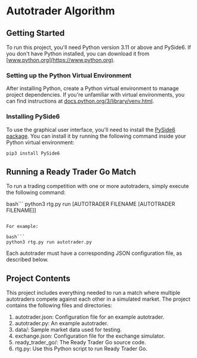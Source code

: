# Autotrader Algorithm

## Getting Started

To run this project, you'll need Python version 3.11 or above and PySide6. If you don't have Python installed, you can download it from [www.python.org](https://www.python.org).

### Setting up the Python Virtual Environment

After installing Python, create a Python virtual environment to manage project dependencies. If you're unfamiliar with virtual environments, you can find instructions at [docs.python.org/3/library/venv.html](https://docs.python.org/3/library/venv.html).

### Installing PySide6

To use the graphical user interface, you'll need to install the [PySide6 package](https://pypi.org/project/PySide6/). You can install it by running the following command inside your Python virtual environment:

```bash
pip3 install PySide6
```

## Running a Ready Trader Go Match
To run a trading competition with one or more autotraders, simply execute the following command:

bash```
python3 rtg.py run [AUTOTRADER FILENAME [AUTOTRADER FILENAME]]
```

For example:

bash```
python3 rtg.py run autotrader.py
```

Each autotrader must have a corresponding JSON configuration file, as described below.

## Project Contents
This project includes everything needed to run a match where multiple autotraders compete against each other in a simulated market. The project contains the following files and directories:
1. autotrader.json: Configuration file for an example autotrader.
2. autotrader.py: An example autotrader.
3. data/: Sample market data used for testing.
4. exchange.json: Configuration file for the exchange simulator.
5. ready_trader_go/: The Ready Trader Go source code.
6. rtg.py: Use this Python script to run Ready Trader Go.
